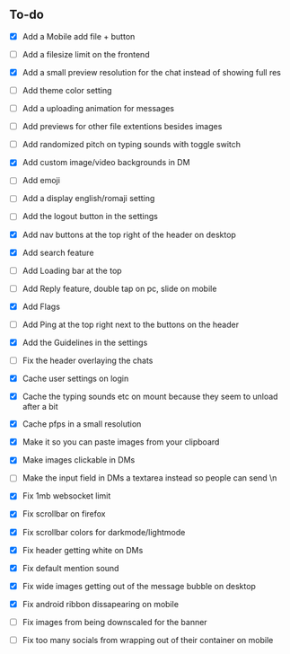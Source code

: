 ## To-do

- [x] Add a Mobile add file + button
- [ ] Add a filesize limit on the frontend
- [x] Add a small preview resolution for the chat instead of showing full res
- [ ] Add theme color setting
- [ ] Add a uploading animation for messages
- [ ] Add previews for other file extentions besides images
- [ ] Add randomized pitch on typing sounds with toggle switch
- [x] Add custom image/video backgrounds in DM
- [ ] Add emoji
- [ ] Add a display english/romaji setting 
- [ ] Add the logout button in the settings
- [x] Add nav buttons at the top right of the header on desktop
- [x] Add search feature
- [ ] Add Loading bar at the top
- [ ] Add Reply feature, double tap on pc, slide on mobile
- [x] Add Flags
- [ ] Add Ping at the top right next to the buttons on the header

- [x] Add the Guidelines in the settings
- [ ] Fix the header overlaying the chats


- [x] Cache user settings on login
- [x] Cache the typing sounds etc on mount because they seem to unload after a bit
- [x] Cache pfps in a small resolution 

- [x] Make it so you can paste images from your clipboard
- [x] Make images clickable in DMs
- [ ] Make the input field in DMs a textarea instead so people can send \n

- [x] Fix 1mb websocket limit
- [x] Fix scrollbar on firefox
- [x] Fix scrollbar colors for darkmode/lightmode
- [x] Fix header getting white on DMs
- [x] Fix default mention sound
- [x] Fix wide images getting out of the message bubble on desktop
- [x] Fix android ribbon dissapearing on mobile
- [ ] Fix images from being downscaled for the banner
- [ ] Fix too many socials from wrapping out of their container on mobile




